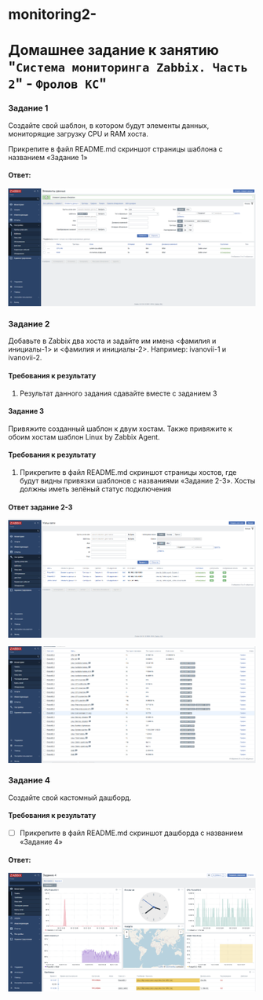 # monitoring2-

# Домашнее задание к занятию "`Система мониторинга Zabbix. Часть 2`" - `Фролов КС`"

### Задание 1
Создайте свой шаблон, в котором будут элементы данных, мониторящие загрузку CPU и RAM хоста.

 Прикрепите в файл README.md скриншот страницы шаблона с названием «Задание 1»

 #### Ответ: 
![1](scrn/1.png)

### Задание 2
Добавьте в Zabbix два хоста и задайте им имена <фамилия и инициалы-1> и <фамилия и инициалы-2>. Например: ivanovii-1 и ivanovii-2.

#### Требования к результату
1. Результат данного задания сдавайте вместе с заданием 3


#### Задание 3
Привяжите созданный шаблон к двум хостам. Также привяжите к обоим хостам шаблон Linux by Zabbix Agent.

#### Требования к результату
 1. Прикрепите в файл README.md скриншот страницы хостов, где будут видны привязки шаблонов с названиями «Задание 2-3». Хосты должны иметь зелёный статус подключения

#### Ответ задание 2-3
![2](scrn/2.png)

![3](scrn/3.png)

### Задание 4
Создайте свой кастомный дашборд.
#### Требования к результату
- [ ] Прикрепите в файл README.md скриншот дашборда с названием «Задание 4»

#### Ответ:

![4](scrn/4.png)
